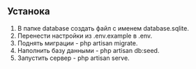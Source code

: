 ## Устанока

1. В папке database создать файл с именем database.sqlite.
2. Перенести настройки из .env.example в .env.
3. Поднять миграции - php artisan migrate.
4. Наполнить базу данными - php artisan db:seed.
5. Запустить сервер - php artisan serve.

